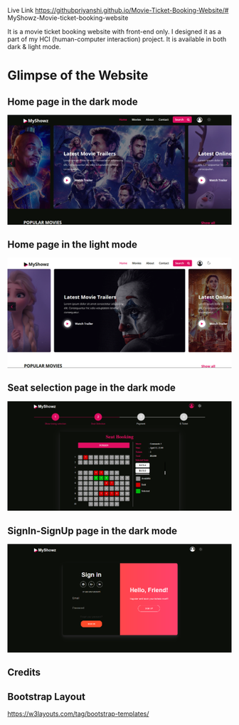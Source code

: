 Live Link 
https://githubpriyanshi.github.io/Movie-Ticket-Booking-Website/# MyShowz-Movie-ticket-booking-website


It is a movie ticket booking website with front-end only. I designed it as a part of my HCI (human-computer interaction) project.
It is available in both dark & light mode.



# Glimpse of the Website
## Home page in the dark mode
![Home page in the dark mode](./screenshots/MyShowz_home_page_dark.PNG)


## Home page in the light mode
![Home page in the light mode](./screenshots/MyShowz_home_page_light.PNG)


## Seat selection page in the dark mode
![Seat selection page in the dark mode](./screenshots/MyShowz_seat_sel_page_dark.PNG)


## SignIn-SignUp page in the dark mode
![SignIn-SignUp page in the dark mode](./screenshots/MyShowz_sign-in_page_dark.PNG)

## Credits

## Bootstrap Layout 
https://w3layouts.com/tag/bootstrap-templates/
